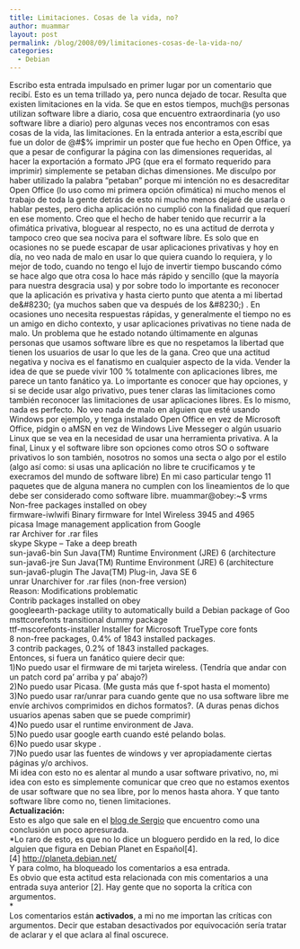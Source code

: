 ```yaml
---
title: Limitaciones. Cosas de la vida, no?
author: muammar
layout: post
permalink: /blog/2008/09/limitaciones-cosas-de-la-vida-no/
categories:
  - Debian
---
```

Escribo esta entrada impulsado en primer lugar por un comentario que recibí. Esto es un tema trillado ya, pero nunca dejado de tocar. Resulta que existen limitaciones en la vida. Se que en estos tiempos, much@s personas utilizan software libre a diario, cosa que encuentro extraordinaria (yo uso software libre a diario) pero algunas veces nos encontramos con esas cosas de la vida, las limitaciones. En la entrada anterior a esta,escribí que fue un dolor de @#$% imprimir un poster que fue hecho en Open Office, ya que a pesar de configurar la página con las dimensiones requeridas, al hacer la exportación a formato JPG (que era el formato requerido para imprimir) simplemente se petaban dichas dimensiones. Me disculpo por haber utilizado la palabra “petaban” porque mi intención no es desacreditar Open Office (lo uso como mi primera opción ofimática) ni mucho menos el trabajo de toda la gente detrás de esto ni mucho menos dejaré de usarla o hablar pestes, pero dicha aplicación no cumplió con la finalidad que requerí en ese momento.  
Creo que el hecho de haber tenido que recurrir a la ofimática privativa, bloguear al respecto, no es una actitud de derrota y tampoco creo que sea nociva para el software líbre. Es solo que en ocasiones no se puede escapar de usar aplicaciones privativas y hoy en día, no veo nada de malo en usar lo que quiera cuando lo requiera, y lo mejor de todo, cuando no tengo el lujo de invertir tiempo buscando cómo se hace algo que otra cosa lo hace más rápido y sencillo (que la mayoría para nuestra desgracia usa) y por sobre todo lo importante es reconocer que la aplicación es privativa y hasta cierto punto que atenta a mi libertad de&#8230; (ya muchos saben que va después de los &#8230;) . En ocasiones uno necesita respuestas rápidas, y generalmente el tiempo no es un amigo en dicho contexto, y usar aplicaciones privativas no tiene nada de malo.  
Un problema que he estado notando últimamente en algunas personas que usamos software líbre es que no respetamos la libertad que tienen los usuarios de usar lo que les de la gana. Creo que una actitud negativa y nociva es el fanatismo en cualquier aspecto de la vida. Vender la idea de que se puede vivir 100 % totalmente con aplicaciones libres, me parece un tanto fanático ya. Lo importante es conocer que hay opciones, y si se decide usar algo privativo, pues tener claras las limitaciones como también reconocer las limitaciones de usar aplicaciones libres. Es lo mismo, nada es perfecto. No veo nada de malo en alguien que esté usando Windows por ejemplo, y tenga instalado Open Office en vez de Microsoft Office, pidgin o aMSN en vez de Windows Live Messeger o algún usuario Linux que se vea en la necesidad de usar una herramienta privativa. A la final, Linux y el software libre son opciones como otros SO o software privativos lo son también, nosotros no somos una secta o algo por el estilo (algo así como: si usas una aplicación no libre te crucificamos y te execramos del mundo de software libre)  
En mi caso particular tengo 11 paquetes que de alguna manera no cumplen con los lineamientos de lo que debe ser considerado como software libre.  
muammar@obey:~$ vrms  
Non-free packages installed on obey  
firmware-iwlwifi Binary firmware for Intel Wireless 3945 and 4965  
picasa Image management application from Google  
rar Archiver for .rar files  
skype Skype &#8211; Take a deep breath  
sun-java6-bin Sun Java(TM) Runtime Environment (JRE) 6 (architecture  
sun-java6-jre Sun Java(TM) Runtime Environment (JRE) 6 (architecture  
sun-java6-plugin The Java(TM) Plug-in, Java SE 6  
unrar Unarchiver for .rar files (non-free version)  
Reason: Modifications problematic  
Contrib packages installed on obey  
googleearth-package utility to automatically build a Debian package of Goo  
msttcorefonts transitional dummy package  
ttf-mscorefonts-installer Installer for Microsoft TrueType core fonts  
8 non-free packages, 0.4% of 1843 installed packages.  
3 contrib packages, 0.2% of 1843 installed packages.  
Entonces, si fuera un fanático quiere decir que:  
1)No puedo usar el firmware de mi tarjeta wireless. (Tendría que andar con un patch cord pa&#8217; arriba y pa&#8217; abajo?)  
2)No puedo usar Picasa. (Me gusta más que f-spot hasta el momento)  
3)No puedo usar rar/unrar para cuando gente que no usa software libre me envíe archivos comprimidos en dichos formatos?. (A duras penas dichos usuarios apenas saben que se puede comprimir)  
4)No puedo usar el runtime environment de Java.  
5)No puedo usar google earth cuando esté pelando bolas.  
6)No puedo usar skype .  
7)No puedo usar las fuentes de windows y ver apropiadamente ciertas páginas y/o archivos.  
Mi idea con esto no es alentar al mundo a usar software privativo, no, mi idea con esto es simplemente comunicar que creo que no estamos exentos de usar software que no sea libre, por lo menos hasta ahora. Y que tanto software libre como no, tienen limitaciones.  
**Actualización:**  
Esto es algo que sale en el [blog de Sergio][1] que encuentro como una conclusión un poco apresurada.  
*Lo raro de esto, es que no lo dice un bloguero perdido en la red, lo dice alguien que figura en Debian Planet en Español[4].  
[4] http://planeta.debian.net/  
Y para colmo, ha bloqueado los comentarios a esa entrada.  
Es obvio que esta actitud esta relacionada con mis comentarios a una entrada suya anterior [2]. Hay gente que no soporta la crítica con argumentos.  
*  
Los comentarios están **activados**, a mi no me importan las críticas con argumentos. Decir que estaban desactivados por equivocación sería tratar de aclarar y el que aclara al final oscurece.

 [1]: http://barrapunto.com/~SEEDHVB/journal/30608